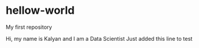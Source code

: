# hellow-world
My first repository

Hi, my name is Kalyan and I am a Data Scientist
Just added this line to test
